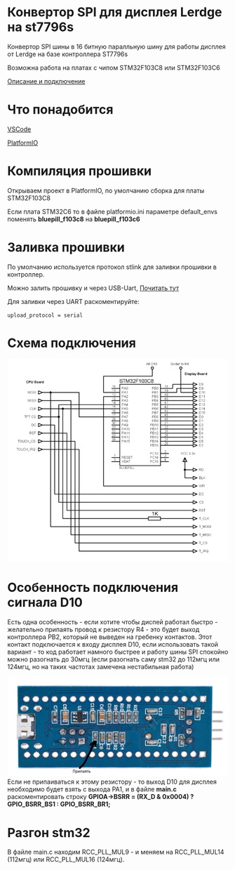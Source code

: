 # Конвертор SPI для дисплея Lerdge на st7796s

Конвертор SPI шины в 16 битную паралльную шину для работы дисплея от Lerdge на базе контроллера ST7796s
 
Возможна работа на платах с чипом STM32F103C8 или STM32F103C6

[Описание и подключение](https://github.com/trambouter/fb_st7796s_lerdge)

# Что понадобится
[VSCode](https://code.visualstudio.com/)

[PlatformIO](https://platformio.org/)

# Компиляция прошивки

Открываем проект в PlatformIO, по умолчанию сборка для платы STM32F103C8

Если плата STM32C6 то в файле platformio.ini параметре default_envs поменять __bluepill_f103c8__ на __bluepill_f103c6__

# Заливка прошивки

По умолчанию используется протокол stlink для заливки прошивки в контроллер.

Можно залить прошивку и через USB-Uart, [Почитать тут](https://istarik.ru/blog/stm32/111.html)

Для заливки через UART раскоментируйте:
```
upload_protocol = serial
```
# Схема подключения

![](https://github.com/trambouter/fb_st7796s_lerdge/raw/main/images/bluepill_spi.png)

# Особенность подключения сигнала D10

Есть одна особенность - если хотите чтобы диспей работал быстро - желательно припаять провод к резистору R4 - это будет выход контроллера PB2, который не выведен на гребенку контактов. Этот контакт подключается к входу дисплея D10, если использовать такой вариант - то код работает намного быстрее и работу шины SPI спокойно можно разогнать до 30мгц (если разогнать саму stm32 до 112мгц или 124мгц, но на таких частотах замечена нестабильная работа)

![](https://github.com/trambouter/fb_st7796s_lerdge/raw/main/images/Bluepill_R4.jpg)
Если не припаиваться к этому резистору - то выход D10 для дисплея необходимо будет взять с выхода PA1, и в файле __main.c__ раскоментировать строку **GPIOA->BSRR = (RX_D & 0x0004) ? GPIO_BSRR_BS1 : GPIO_BSRR_BR1;**

# Разгон stm32

В файле main.c находим RCC_PLL_MUL9 - и меняем на RCC_PLL_MUL14 (112мгц) или RCC_PLL_MUL16 (124мгц).

